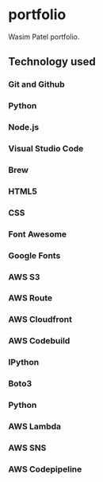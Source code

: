 # portfolio
Wasim Patel portfolio.

## Technology used

### Git and Github
### Python
### Node.js
### Visual Studio Code
### Brew
### HTML5
### CSS
### Font Awesome
### Google Fonts
### AWS S3
### AWS Route
### AWS Cloudfront
### AWS Codebuild
### IPython
### Boto3
### Python
### AWS Lambda
### AWS SNS
### AWS Codepipeline